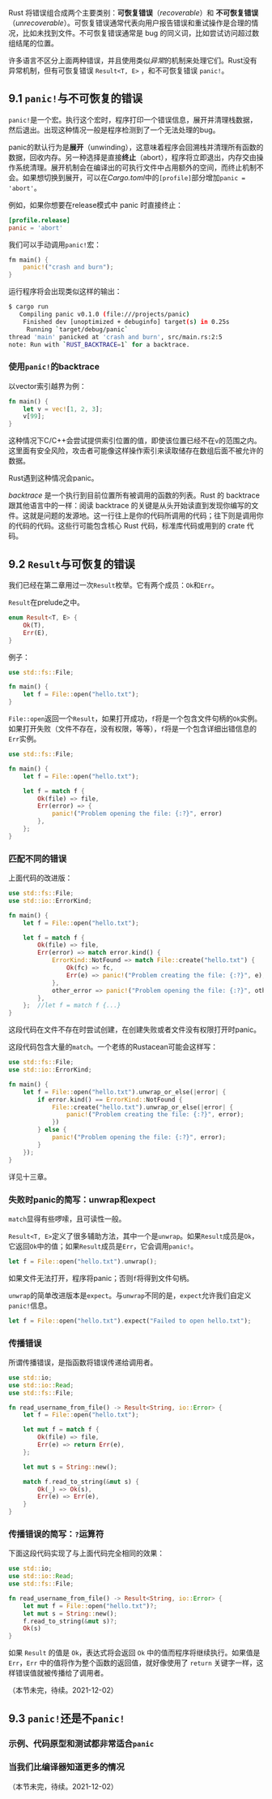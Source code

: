 Rust 将错误组合成两个主要类别：**可恢复错误**（*recoverable*）和 **不可恢复错误**（*unrecoverable*）。可恢复错误通常代表向用户报告错误和重试操作是合理的情况，比如未找到文件。不可恢复错误通常是 bug 的同义词，比如尝试访问超过数组结尾的位置。

许多语言不区分上面两种错误，并且使用类似*异常*的机制来处理它们。Rust没有异常机制，但有可恢复错误 `Result<T, E>` ，和不可恢复错误 `panic!`。

## 9.1 `panic!`与不可恢复的错误

`panic!`是一个宏。执行这个宏时，程序打印一个错误信息，展开并清理栈数据，然后退出。出现这种情况一般是程序检测到了一个无法处理的bug。

panic的默认行为是**展开**（unwinding），这意味着程序会回溯栈并清理所有函数的数据，回收内存。另一种选择是直接**终止**（abort），程序将立即退出，内存交由操作系统清理。展开机制会在编译出的可执行文件中占用额外的空间，而终止机制不会。如果想切换到展开，可以在*Cargo.toml*中的`[profile]`部分增加`panic = 'abort'`。

例如，如果你想要在release模式中 panic 时直接终止：

```toml
[profile.release]
panic = 'abort'
```

我们可以手动调用`panic!`宏：

```rust
fm main() {
    panic!("crash and burn");
}
```

运行程序将会出现类似这样的输出：

```bash
$ cargo run
   Compiling panic v0.1.0 (file:///projects/panic)
    Finished dev [unoptimized + debuginfo] target(s) in 0.25s
     Running `target/debug/panic`
thread 'main' panicked at 'crash and burn', src/main.rs:2:5
note: Run with `RUST_BACKTRACE=1` for a backtrace.
```

### 使用`panic!`的backtrace

以vector索引越界为例：

```rust
fn main() {
    let v = vec![1, 2, 3];
    v[99];
}
```

这种情况下C/C++会尝试提供索引位置的值，即使该位置已经不在`v`的范围之内。这里面有安全风险，攻击者可能像这样操作索引来读取储存在数组后面不被允许的数据。

Rust遇到这种情况会panic。

*backtrace* 是一个执行到目前位置所有被调用的函数的列表。Rust 的 backtrace 跟其他语言中的一样：阅读 backtrace 的关键是从头开始读直到发现你编写的文件。这就是问题的发源地。这一行往上是你的代码所调用的代码；往下则是调用你的代码的代码。这些行可能包含核心 Rust 代码，标准库代码或用到的 crate 代码。

## 9.2 `Result`与可恢复的错误

我们已经在第二章用过一次`Result`枚举。它有两个成员：`Ok`和`Err`。

`Result`在prelude之中。

```rust
enum Result<T, E> {
    Ok(T),
    Err(E),
}
```

例子：

```rust
use std::fs::File;

fn main() {
    let f = File::open("hello.txt");
}
```

`File::open`返回一个`Result`，如果打开成功，`f`将是一个包含文件句柄的`Ok`实例。如果打开失败（文件不存在，没有权限，等等），`f`将是一个包含详细出错信息的`Err`实例。

```rust
use std::fs::File;

fn main() {
    let f = File::open("hello.txt");

    let f = match f {
        Ok(file) => file,
        Err(error) => {
            panic!("Problem opening the file: {:?}", error)
        },
    };
}
```

### 匹配不同的错误

上面代码的改进版：

```rust
use std::fs::File;
use std::io::ErrorKind;

fn main() {
    let f = File::open("hello.txt");

    let f = match f {
        Ok(file) => file,
        Err(error) => match error.kind() {
            ErrorKind::NotFound => match File::create("hello.txt") {
                Ok(fc) => fc,
                Err(e) => panic!("Problem creating the file: {:?}", e),
            },
            other_error => panic!("Problem opening the file: {:?}", other_error),
        },
    };	//let f = match f {...}
}
```

这段代码在文件不存在时尝试创建，在创建失败或者文件没有权限打开时panic。

这段代码包含大量的`match`。一个老练的Rustacean可能会这样写：

```rust
use std::fs::File;
use std::io::ErrorKind;

fn main() {
    let f = File::open("hello.txt").unwrap_or_else(|error| {
        if error.kind() == ErrorKind::NotFound {
            File::create("hello.txt").unwrap_or_else(|error| {
                panic!("Problem creating the file: {:?}", error);
            })
        } else {
            panic!("Problem opening the file: {:?}", error);
        }
    });
}
```

详见十三章。

### 失败时panic的简写：unwrap和expect

`match`显得有些啰嗦，且可读性一般。

`Result<T, E>`定义了很多辅助方法，其中一个是`unwrap`。如果`Result`成员是`Ok`，它返回`Ok`中的值；如果`Result`成员是`Err`，它会调用`panic!`。

```rust
let f = File::open("hello.txt").unwrap();
```

如果文件无法打开，程序将panic；否则`f`将得到文件句柄。

`unwrap`的简单改进版本是`expect`。与`unwrap`不同的是，`expect`允许我们自定义`panic!`信息。

```rust
let f = File::open("hello.txt").expect("Failed to open hello.txt");
```

### 传播错误

所谓传播错误，是指函数将错误传递给调用者。

```rust
use std::io;
use std::io::Read;
use std::fs::File;

fn read_username_from_file() -> Result<String, io::Error> {
    let f = File::open("hello.txt");

    let mut f = match f {
        Ok(file) => file,
        Err(e) => return Err(e),
    };

    let mut s = String::new();

    match f.read_to_string(&mut s) {
        Ok(_) => Ok(s),
        Err(e) => Err(e),
    }
}
```

### 传播错误的简写：`?`运算符

下面这段代码实现了与上面代码完全相同的效果：

```rust
use std::io;
use std::io::Read;
use std::fs::File;

fn read_username_from_file() -> Result<String, io::Error> {
    let mut f = File::open("hello.txt")?;
    let mut s = String::new();
    f.read_to_string(&mut s)?;
    Ok(s)
}
```

如果 `Result` 的值是 `Ok`，表达式将会返回 `Ok` 中的值而程序将继续执行。如果值是 `Err`，`Err` 中的值将作为整个函数的返回值，就好像使用了 `return` 关键字一样，这样错误值就被传播给了调用者。



（本节未完，待续。2021-12-02）

## 9.3 `panic!`还是不`panic!`

### 示例、代码原型和测试都非常适合`panic`

### 当我们比编译器知道更多的情况

（本节未完，待续。2021-12-02）
